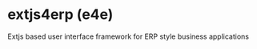 extjs4erp (e4e)
===============

Extjs based user interface framework for ERP style business applications
